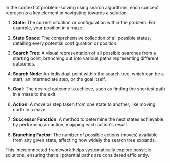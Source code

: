 In the context of problem-solving using search algorithms, each concept represents a key element in navigating towards a solution:

1. **State**: The current situation or configuration within the problem. For example, your position in a maze.

2. **State Space**: The comprehensive collection of all possible states, detailing every potential configuration or position.

3. **Search Tree**: A visual representation of all possible searches from a starting point, branching out into various paths representing different outcomes.

4. **Search Node**: An individual point within the search tree, which can be a start, an intermediate step, or the goal itself.

5. **Goal**: The desired outcome to achieve, such as finding the shortest path in a maze to the exit.

6. **Action**: A move or step taken from one state to another, like moving north in a maze.

7. **Successor Function**: A method to determine the next states achievable by performing an action, mapping each action's result.

8. **Branching Factor**: The number of possible actions (moves) available from any given state, affecting how widely the search tree expands.

This interconnected framework helps systematically explore possible solutions, ensuring that all potential paths are considered efficiently.
